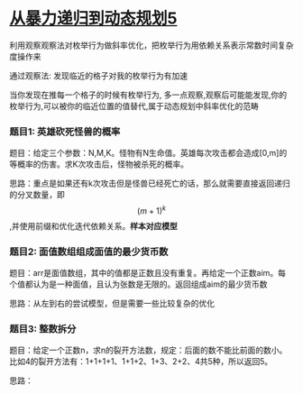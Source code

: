 # [从暴力递归到动态规划5](https://www.bilibili.com/video/BV1bSvaepEpu)

利用观察观察法对枚举行为做斜率优化，把枚举行为用依赖关系表示常数时间复杂度操作来

通过观察法: 发现临近的格子对我的枚举行为有加速

当你发现在推每一个格子的时候有枚举行为, 多一点观察,观察后可能能发现,你的枚举行为,可以被你的临近位置的值替代,属于动态规划中斜率优化的范畴

### 题目1: 英雄砍死怪兽的概率

题目：给定三个参数：N,M,K。怪物有N生命值。英雄每次攻击都会造成[0,m]的等概率的伤害。求K次攻击后，怪物被杀死的概率。

思路：重点是如果还有k次攻击但是怪兽已经死亡的话，那么就需要直接返回递归的分叉数量，即$$(m+1)^k$$,并使用前缀和优化迭代依赖关系。**样本对应模型**

### 题目2: 面值数组组成面值的最少货币数

题目：arr是面值数组，其中的值都是正数且没有重复。再给定一个正数aim。每个值都认为是一种面值，且认为张数是无限的。返回组成aim的最少货币数

思路：从左到右的尝试模型，但是需要一些比较复杂的优化



### 题目3: 整数拆分 

题目：给定一个正数n，求n的裂开方法数，规定：后面的数不能比前面的数小。比如4的裂开方法有：1+1+1+1、1+1+2、1+3、2+2、4共5种，所以返回5。

思路：